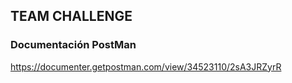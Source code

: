 ## TEAM CHALLENGE 

### Documentación PostMan 
https://documenter.getpostman.com/view/34523110/2sA3JRZyrR

